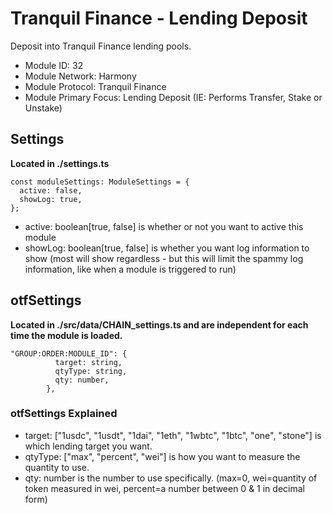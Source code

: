# Tranquil Finance - Lending Deposit
Deposit into Tranquil Finance lending pools.

* Module ID: 32
* Module Network: Harmony
* Module Protocol: Tranquil Finance
* Module Primary Focus: Lending Deposit (IE: Performs Transfer, Stake or Unstake)

## Settings
**Located in ./settings.ts**
```
const moduleSettings: ModuleSettings = {
  active: false,
  showLog: true,
};
```

* active: boolean[true, false] is whether or not you want to active this module
* showLog: boolean[true, false] is whether you want log information to show (most will show regardless - but this will limit the spammy log information, like when a module is triggered to run)

## otfSettings
**Located in ./src/data/CHAIN_settings.ts and are independent for each time the module is loaded.**
```
"GROUP:ORDER:MODULE_ID": {
          target: string,
          qtyType: string,
          qty: number,
        },
```

### otfSettings Explained
* target: ["1usdc", "1usdt", "1dai", "1eth", "1wbtc", "1btc", "one", "stone"] is which lending target you want.
* qtyType: ["max", "percent", "wei"] is how you want to measure the quantity to use.
* qty: number is the number to use specifically.  (max=0, wei=quantity of token measured in wei, percent=a number between 0 & 1 in decimal form)